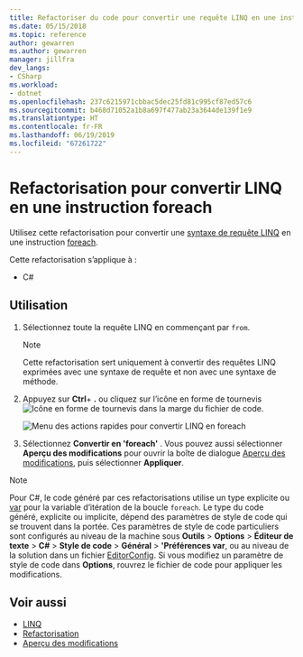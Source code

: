```yaml
---
title: Refactoriser du code pour convertir une requête LINQ en une instruction foreach
ms.date: 05/15/2018
ms.topic: reference
author: gewarren
ms.author: gewarren
manager: jillfra
dev_langs:
- CSharp
ms.workload:
- dotnet
ms.openlocfilehash: 237c6215971cbbac5dec25fd81c995cf87ed57c6
ms.sourcegitcommit: b468d71052a1b8a697f477ab23a3644de139f1e9
ms.translationtype: HT
ms.contentlocale: fr-FR
ms.lasthandoff: 06/19/2019
ms.locfileid: "67261722"
---
```

# <a name="refactoring-to-convert-linq-to-a-foreach-statement"></a>Refactorisation pour convertir LINQ en une instruction foreach

Utilisez cette refactorisation pour convertir une [syntaxe de requête LINQ](/dotnet/csharp/programming-guide/concepts/linq/query-syntax-and-method-syntax-in-linq) en une instruction [foreach](/dotnet/csharp/language-reference/keywords/foreach-in).

Cette refactorisation s’applique à :

- C#

## <a name="how-to-use-it"></a>Utilisation

1. Sélectionnez toute la requête LINQ en commençant par `from`.

   > [!NOTE]
   > Cette refactorisation sert uniquement à convertir des requêtes LINQ exprimées avec une syntaxe de requête et non avec une syntaxe de méthode.

1. Appuyez sur **Ctrl**+ **.** ou cliquez sur l’icône en forme de tournevis ![Icône en forme de tournevis](../media/screwdriver-icon.png) dans la marge du fichier de code.

   ![Menu des actions rapides pour convertir LINQ en foreach](media/convert-linq-to-foreach.png)

1. Sélectionnez **Convertir en 'foreach'** . Vous pouvez aussi sélectionner **Aperçu des modifications** pour ouvrir la boîte de dialogue [Aperçu des modifications](../../ide/preview-changes.md), puis sélectionner **Appliquer**.

> [!NOTE]
> Pour C#, le code généré par ces refactorisations utilise un type explicite ou [var](/dotnet/csharp/language-reference/keywords/var) pour la variable d’itération de la boucle `foreach`. Le type du code généré, explicite ou implicite, dépend des paramètres de style de code qui se trouvent dans la portée. Ces paramètres de style de code particuliers sont configurés au niveau de la machine sous **Outils** > **Options** > **Éditeur de texte** > **C#**  > **Style de code** > **Général** >  **\'Préférences var**, ou au niveau de la solution dans un fichier [EditorConfig](../../ide/editorconfig-language-conventions.md#implicit-and-explicit-types). Si vous modifiez un paramètre de style de code dans **Options**, rouvrez le fichier de code pour appliquer les modifications.

## <a name="see-also"></a>Voir aussi

- [LINQ](/dotnet/standard/using-linq)
- [Refactorisation](../refactoring-in-visual-studio.md)
- [Aperçu des modifications](../../ide/preview-changes.md)